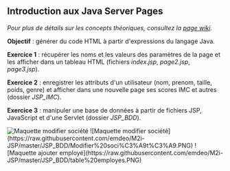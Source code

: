 ## Introduction aux Java Server Pages

*Pour plus de détails sur les concepts théoriques, consultez la <a href="https://github.com/emdeo/M2i-JSP/wiki/Introduction-aux-Java-Server-Pages">page wiki</a>.*

**Objectif** : générer du code HTML à partir d'expressions du langage Java.

**Exercice 1** : récupérer les noms et les valeurs des paramètres de la page et les afficher dans un tableau HTML (fichiers *index.jsp*, *page2.jsp*, *page3.jsp*).

**Exercice 2** : enregistrer les attributs d'un utilisateur (nom, prenom, taille, poids, genre) et afficher dans une nouvelle page ses scores IMC et autres (dossier *JSP_IMC*).

**Exercice 3** : manipuler une base de données à partir de fichiers JSP, JavaScript et d'une Servlet (dossier *JSP_BDD*).

<img src="https://raw.githubusercontent.com/emdeo/M2i-JSP/master/JSP_BDD/Modifier%20soci%C3%A9t%C3%A9.PNG.jpg" alt="Maquette modifier société" width="50"/>
![Maquette modifier société](https://raw.githubusercontent.com/emdeo/M2i-JSP/master/JSP_BDD/Modifier%20soci%C3%A9t%C3%A9.PNG)
![Maquette ajouter employé](https://raw.githubusercontent.com/emdeo/M2i-JSP/master/JSP_BDD/table%20employes.PNG)
